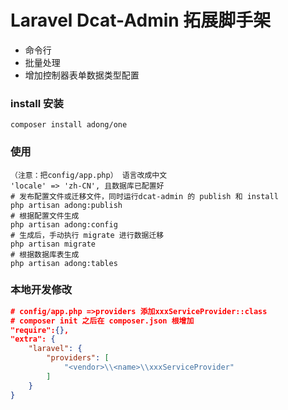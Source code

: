 # Laravel Dcat-Admin 拓展脚手架
- 命令行
- 批量处理
- 增加控制器表单数据类型配置

### install 安装
```
composer install adong/one
```


### 使用
```
（注意：把config/app.php） 语言改成中文
'locale' => 'zh-CN', 且数据库已配置好
# 发布配置文件或迁移文件，同时运行dcat-admin 的 publish 和 install
php artisan adong:publish
# 根据配置文件生成
php artisan adong:config 
# 生成后，手动执行 migrate 进行数据迁移
php artisan migrate
# 根据数据库表生成
php artisan adong:tables
```

### 本地开发修改
``` json
# config/app.php =>providers 添加xxxServiceProvider::class 
# composer init 之后在 composer.json 根增加
"require":{},
"extra": {
    "laravel": {
        "providers": [
            "<vendor>\\<name>\\xxxServiceProvider"
        ]
    }
}
```